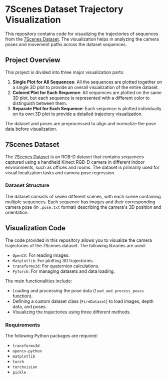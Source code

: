 # 7Scenes Dataset Trajectory Visualization

This repository contains code for visualizing the trajectories of sequences from the [7Scenes Dataset](https://www.microsoft.com/en-us/research/project/rgb-d-dataset-7-scenes/). The visualization helps in analyzing the camera poses and movement paths across the dataset sequences.


## Project Overview

This project is divided into three major visualization parts:
1. **Single Plot for All Sequences**: All the sequences are plotted together on a single 3D plot to provide an overall visualization of the entire dataset.
2. **Colored Plot for Each Sequence**: All sequences are plotted on the same 3D plot, but each sequence is represented with a different color to distinguish between them.
3. **Separate Plot for Each Sequence**: Each sequence is plotted individually on its own 3D plot to provide a detailed trajectory visualization.

The dataset and poses are preprocessed to align and normalize the pose data before visualization.

## 7Scenes Dataset

The [7Scenes Dataset](https://www.microsoft.com/en-us/research/project/rgb-d-dataset-7-scenes/) is an RGB-D dataset that contains sequences captured using a handheld Kinect RGB-D camera in different indoor environments, such as offices and rooms. The dataset is primarily used for visual localization tasks and camera pose regression.

### Dataset Structure

The dataset consists of seven different scenes, with each scene containing multiple sequences. Each sequence has images and their corresponding camera pose (in `.pose.txt` format) describing the camera's 3D position and orientation.

## Visualization Code

The code provided in this repository allows you to visualize the camera trajectories of the 7Scenes dataset. The following libraries are used:

- `OpenCV`: For reading images.
- `Matplotlib`: For plotting 3D trajectories.
- `transforms3d`: For quaternion calculations.
- `PyTorch`: For managing datasets and data loading.

The main functionalities include:

- Loading and processing the pose data (`load_and_process_poses` function).
- Defining a custom dataset class (`FireDataset`) to load images, depth data, and poses.
- Visualizing the trajectories using three different methods.

### Requirements

The following Python packages are required:
- `transforms3d`
- `opencv-python`
- `matplotlib`
- `torch`
- `torchvision`
- `pickle`


